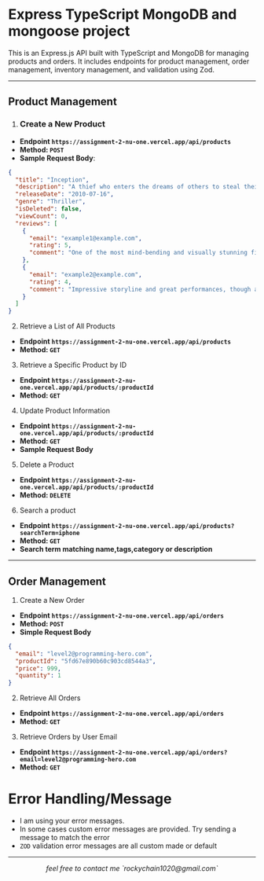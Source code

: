 # Express TypeScript MongoDB and mongoose project

This is an Express.js API built with TypeScript and MongoDB for managing products and orders. It includes endpoints for product management, order management, inventory management, and validation using Zod.

<hr/>

## Product Management

1. ### Create a New Product

- **Endpoint `https://assignment-2-nu-one.vercel.app/api/products`**
- **Method: `POST`**
- **Sample Request Body**:

```json
{
  "title": "Inception",
  "description": "A thief who enters the dreams of others to steal their secrets from their subconscious gets a chance to redeem himself by planting an idea into the mind of a CEO.",
  "releaseDate": "2010-07-16",
  "genre": "Thriller",
  "isDeleted": false,
  "viewCount": 0,
  "reviews": [
    {
      "email": "example1@example.com",
      "rating": 5,
      "comment": "One of the most mind-bending and visually stunning films I've ever seen!"
    },
    {
      "email": "example2@example.com",
      "rating": 4,
      "comment": "Impressive storyline and great performances, though a bit complex to follow."
    }
  ]
}
```

2. Retrieve a List of All Products

- **Endpoint `https://assignment-2-nu-one.vercel.app/api/products`**
- **Method: `GET`**

3. Retrieve a Specific Product by ID

- **Endpoint `https://assignment-2-nu-one.vercel.app/api/products/:productId`**
- **Method: `GET`**

4. Update Product Information

- **Endpoint `https://assignment-2-nu-one.vercel.app/api/products/:productId`**
- **Method: `GET`**
- **Sample Request Body**

5. Delete a Product

- **Endpoint `https://assignment-2-nu-one.vercel.app/api/products/:productId`**
- **Method: `DELETE`**

6. Search a product

- **Endpoint `https://assignment-2-nu-one.vercel.app/api/products?searchTerm=iphone`**
- **Method: `GET`**
- **Search term matching name,tags,category or description**

<hr/>

## Order Management

1. Create a New Order

- **Endpoint `https://assignment-2-nu-one.vercel.app/api/orders`**
- **Method: `POST`**
- **Simple Request Body**

```json
{
  "email": "level2@programming-hero.com",
  "productId": "5fd67e890b60c903cd8544a3",
  "price": 999,
  "quantity": 1
}
```

2. Retrieve All Orders

- **Endpoint `https://assignment-2-nu-one.vercel.app/api/orders`**
- **Method: `GET`**

3. Retrieve Orders by User Email

- **Endpoint `https://assignment-2-nu-one.vercel.app/api/orders?email=level2@programming-hero.com`**
- **Method: `GET`**

# Error Handling/Message

- I am using your error messages.
- In some cases custom error messages are provided. Try sending a message to match the error
- `ZOD` validation error messages are all custom made or default

<hr>

<p style='text-align:center'>
     <i> feel free to contact me `rockychain1020@gmail.com`</i>
</p>
